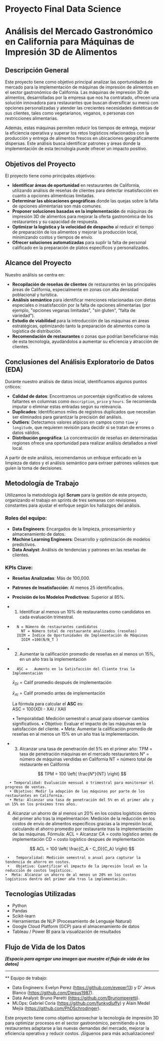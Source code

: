 # **Proyecto Final Data Science**

# Análisis del Mercado Gastronómico en California para Máquinas de Impresión 3D de Alimentos

## Descripción General

Este proyecto tiene como objetivo principal analizar las oportunidades de mercado para la implementación de máquinas de impresión de alimentos en el sector gastronómico de California. Las máquinas de impresión 3D de alimentos, desarrolladas por la empresa que nos ha contratado, ofrecen una solución innovadora para restaurantes que buscan diversificar su menú con opciones personalizadas y atender las crecientes necesidades dietéticas de sus clientes, tales como vegetarianos, veganos, o personas con restricciones alimentarias. 

Además, estas máquinas permiten reducir los tiempos de entrega, mejorar la eficiencia operativa y superar los retos logísticos relacionados con la producción y entrega de alimentos frescos en ubicaciones geográficamente dispersas. Este análisis busca identificar patrones y áreas donde la implementación de esta tecnología puede ofrecer un impacto positivo.

## Objetivos del Proyecto

El proyecto tiene como principales objetivos:

- **Identificar áreas de oportunidad** en restaurantes de California, utilizando análisis de reseñas de clientes para detectar insatisfacción en cuanto a opciones alimenticias limitadas.
- **Determinar las ubicaciones geográficas** donde las quejas sobre la falta de opciones alimentarias son más comunes.
- **Proponer soluciones basadas en la implementación** de máquinas de impresión 3D de alimentos para mejorar la oferta gastronómica de los restaurantes y su capacidad de respuesta.
- **Optimizar la logística y la velocidad de despacho** al reducir el tiempo de preparación de los alimentos y mejorar la producción local, minimizando costos y tiempos de envío.
- **Ofrecer soluciones automatizadas** para suplir la falta de personal calificado en la preparación de platos específicos y personalizados.

## Alcance del Proyecto

Nuestro análisis se centra en:
- **Recopilación de reseñas de clientes** de restaurantes en las principales áreas de California, especialmente en zonas con alta densidad poblacional y turística.
- **Análisis semántico** para identificar menciones relacionadas con dietas especiales o insatisfacción por la falta de opciones alimentarias (por ejemplo, "opciones veganas limitadas", "sin gluten", "falta de variedad").
- **Estudio de viabilidad** para la introducción de las máquinas en áreas estratégicas, optimizando tanto la preparación de alimentos como la logística de distribución.
- **Recomendación de restaurantes** o zonas que podrían beneficiarse más de esta tecnología, ayudándolos a aumentar su eficiencia y atracción de clientes.

## Conclusiones del Análisis Exploratorio de Datos (EDA)

Durante nuestro análisis de datos inicial, identificamos algunos puntos críticos:

- **Calidad de datos**: Encontramos un porcentaje significativo de valores faltantes en columnas como `description`, `price` y `hours`. Se recomienda imputar o eliminar estas entradas según su relevancia.
- **Duplicados**: Identificamos miles de registros duplicados que necesitan ser eliminados para garantizar la precisión del análisis.
- **Outliers**: Detectamos valores atípicos en campos como `time` y `longitude`, que requieren revisión para decidir si se tratan de errores o datos válidos.
- **Distribución geográfica**: La concentración de reseñas en determinadas regiones ofrece una oportunidad para realizar análisis detallados a nivel local.
  
A partir de este análisis, recomendamos un enfoque enfocado en la limpieza de datos y el análisis semántico para extraer patrones valiosos que guíen la toma de decisiones.

## Metodología de Trabajo

Utilizamos la metodología ágil **Scrum** para la gestión de este proyecto, organizando el trabajo en sprints de tres semanas con revisiones constantes para ajustar el enfoque según los hallazgos del análisis.

### Roles del equipo:

- **Data Engineers**: Encargados de la limpieza, procesamiento y almacenamiento de datos.
- **Machine Learning Engineers**: Desarrollo y optimización de modelos predictivos.
- **Data Analyst**: Análisis de tendencias y patrones en las reseñas de clientes.

### KPIs Clave:
- **Reseñas Analizadas**: Más de 100,000.
- **Patrones de Insatisfacción**: Al menos 25 identificados.
- **Precisión de los Modelos Predictivos**: Superior al 85%.
-  1. Identificar al menos un 10% de restaurantes como candidatos en cada evaluación trimestral.
-      	N = Número de restaurantes candidatos
	      NT = Número total de restaurante analizados (reseñas)
        IOIM = Índice de Oportunidades de Implementación de Máquinas
	      IOIM =100(N/N_T )
- 2. Aumentar la calificación promedio de reseñas en al menos un 15%, en un año tras la implementación
-       ASC =	Aumento en la Satisfacción del Cliente tras la Implementación
   $\bar{x}_{DI} = \text{Calif promedio después de implementación}$

   $\bar{x}_{AI} = \text{Calif promedio antes de implementación}$

   La fórmula para calcular el **ASC** es:  
    ASC = 100(XDI - XAI / XAI)

    •	Temporalidad: Medición semestral o anual para observar cambios significativos.
    •	Objetivo: Evaluar el impacto de las máquinas en la satisfacción del cliente.
    •	Meta: Aumentar la calificación promedio de reseñas en al menos un 15% en un año tras la implementación.


 - 3. Alcanzar una tasa de penetración del 5% en el primer año:
        TPM = tasa  de penetración máquinas en el mercado restaurantero
        N°  = número de máquinas vendidas en California
	      NT = número total de restaurante en California
  
  $$
TPM = 100 \left( \frac{N°}{NT} \right)
$$


	  •	Temporalidad: Evaluación mensual o trimestral para monitorear el progreso de ventas.
	  •	Objetivo: Medir la adopción de las máquinas por parte de los restaurantes en California.
	  •	Meta: Alcanzar una tasa de penetración del 5% en el primer año y un 15% en los próximos tres años.

4. Alcanzar un ahorro de al menos un 20% en los costos logísticos dentro del primer año tras la impelmentación:
   Medición de la reducción en los costos de envío de alimentos específicos gracias a la impresión local, calculando el ahorro promedio por restaurante tras la implementación de las máquinas.
	Fórmula:
  ACL = Alcanzar 
	CA = costo logístico antes de implementación
	CD = costo logístico despues de implementación
	
$$
ACL = 100 \left( \frac{C_A - C_D}{C_A} \right)
$$

	 •	 Temporalidad: Medición semestral o anual para capturar la tendencia de ahorro en costos.
	 •	 Objetivo: Cuantificar el impacto de la impresión local en la reducción de costos logísticos.    
    •  Meta: Alcanzar un ahorro de al menos un 20% en los costos logísticos dentro del primer año tras la implementación.




## Tecnologías Utilizadas

- Python
- Pandas
- Scikit-learn
- Herramientas de NLP (Procesamiento de Lenguaje Natural)
- Google Cloud Platform (GCP) para el almacenamiento de datos
- Tableau / Power BI para la visualización de resultados

## Flujo de Vida de los Datos

_**[Espacio para agregar una imagen que muestre el flujo de vida de los datos]**_

---

** Equipo de trabajo:
- Data Engineers: Evelyn Perez (https://github.com/eveper13) y D' Jesus Blanco (https://github.com/Djesus1987).
- Data Analyst: Bruno Peretti (https://github.com/Brunomperetti).
- MLOps: Gabriel Coria (https://github.com/funkydluffy) y  Alain Medel Mejía (https://github.com/PhDSchrodinger).

Este proyecto tiene como objetivo aprovechar la tecnología de impresión 3D para optimizar procesos en el sector gastronómico, permitiendo a los restaurantes adaptarse a las nuevas demandas del mercado, mejorar la eficiencia operativa y reducir costos. ¡Síguenos para más actualizaciones!
